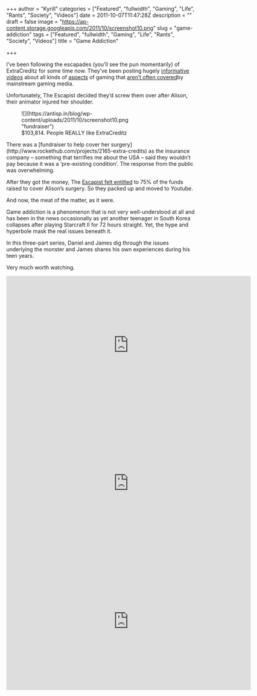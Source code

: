 +++
author = "Kyrill"
categories = ["Featured", "fullwidth", "Gaming", "Life", "Rants", "Society", "Videos"]
date = 2011-10-07T11:47:28Z
description = ""
draft = false
image = "https://ap-content.storage.googleapis.com/2011/10/screenshot10.png"
slug = "game-addiction"
tags = ["Featured", "fullwidth", "Gaming", "Life", "Rants", "Society", "Videos"]
title = "Game Addiction"

+++


I’ve been following the escapades (you’ll see the pun momentarily) of ExtraCreditz for some time now. They’ve been posting hugely [informative videos](http://youtu.be/oFywW99Uvwc) about all kinds of [aspects](http://youtu.be/rN0qRKjfX3s) of gaming that [aren’t often covered](http://youtu.be/R8ZVZRsy8N8)by mainstream gaming media.

Unfortunately, The Escapist decided they’d screw them over after Alison, their animator injured her shoulder.

<figure class="thumbnail wp-caption alignright" id="attachment_1181" style="width: 294px">
![](https://antisp.in/blog/wp-content/uploads/2011/10/screenshot10.png "fundraiser")<figcaption class="caption wp-caption-text">$103,814. People REALLY like ExtraCreditz</figcaption></figure>There was a [fundraiser to help cover her surgery](http://www.rockethub.com/projects/2165-extra-credits)
as the insurance company – something that terrifies me about the USA – said they wouldn’t pay because it was a ‘pre-existing condition’. The response from the public was overwhelming.

After they got the money, The [Escapist felt entitled](http://www.joystickdivision.com/2011/08/extra_credits_leaves_the_escap.php) to 75% of the funds raised to cover Alison’s surgery. So they packed up and moved to Youtube.

And now, the meat of the matter, as it were.

Game addiction is a phenomenon that is not very well-understood at all and has been in the news occasionally as yet another teenager in South Korea collapses after playing Starcraft II for 72 hours straight. Yet, the hype and hyperbole mask the real issues beneath it.

In this three-part series, Daniel and James dig through the issues underlying the monster and James shares his own experiences during his teen years.

Very much worth watching.

<iframe allowfullscreen="" frameborder="0" height="365" src="https://www.youtube.com/embed/00SvIIualUw?feature=oembed" width="648"></iframe>

<iframe allowfullscreen="" frameborder="0" height="365" src="https://www.youtube.com/embed/05fxAOCVeWE?feature=oembed" width="648"></iframe>

<iframe allowfullscreen="" frameborder="0" height="365" src="https://www.youtube.com/embed/KIi_XzAJEyg?feature=oembed" width="648"></iframe>


